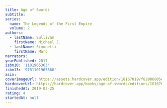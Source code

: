 ```yaml
---
title: Age of Swords
subtitle:
series:
  name: The Legends of the First Empire
  volume: 2
authors:
  - lastName: Sullivan
    firstName: Michael J.
  - lastName: Simonetti
    firstName: Marc
narrators:
yearPublished: 2017
isbn10: '1101965363'
isbn13: '9781101965368'
asin:
coverImageUrl: https://assets.hardcover.app/edition/18167019/f82806005e84aa4cb4f9642a41bdabdf2287425f.jpeg
hardcoverUrl: https://hardcover.app/books/age-of-swords/editions/18167019
finishedAt: 2019-03-25
rating: 4
startedAt: null
---
```

